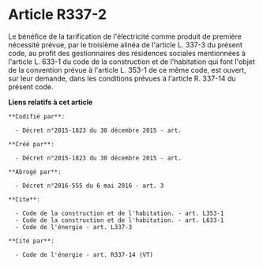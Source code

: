 # Article R337-2

Le bénéfice de la tarification de l'électricité comme produit de première nécessité prévue, par le troisième alinéa de
l'article L. 337-3 du présent code, au profit des gestionnaires des résidences sociales mentionnées à l'article L. 633-1 du
code de la construction et de l'habitation qui font l'objet de la convention prévue à l'article L. 353-1 de ce même code, est
ouvert, sur leur demande, dans les conditions prévues à l'article R. 337-14 du présent code.

**Liens relatifs à cet article**

	**Codifié par**:

	  - Décret n°2015-1823 du 30 décembre 2015 - art.

	**Créé par**:

	  - Décret n°2015-1823 du 30 décembre 2015 - art.

	**Abrogé par**:

	  - Décret n°2016-555 du 6 mai 2016 - art. 3

	**Cite**:

	  - Code de la construction et de l'habitation. - art. L353-1
	  - Code de la construction et de l'habitation. - art. L633-1
	  - Code de l'énergie - art. L337-3

	**Cité par**:

	  - Code de l'énergie - art. R337-14 (VT)
